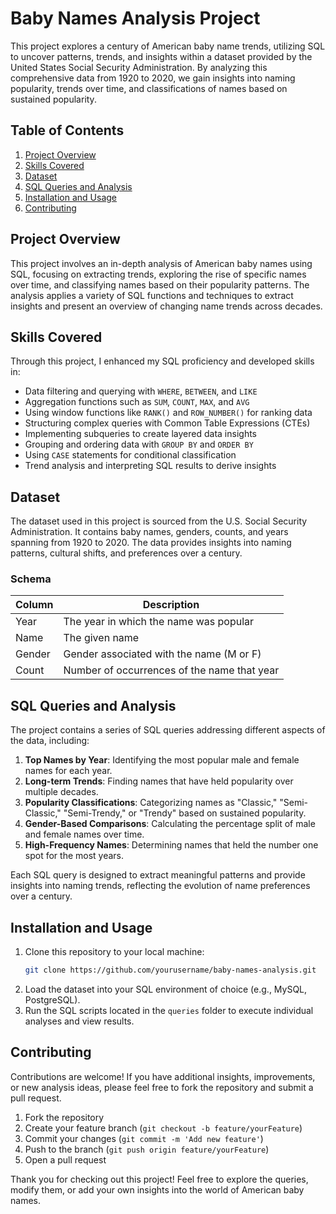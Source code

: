 # Baby Names Analysis Project

This project explores a century of American baby name trends, utilizing SQL to uncover patterns, trends, and insights within a dataset provided by the United States Social Security Administration. By analyzing this comprehensive data from 1920 to 2020, we gain insights into naming popularity, trends over time, and classifications of names based on sustained popularity.

## Table of Contents
1. [Project Overview](#project-overview)
2. [Skills Covered](#skills-covered)
3. [Dataset](#dataset)
4. [SQL Queries and Analysis](#sql-queries-and-analysis)
5. [Installation and Usage](#installation-and-usage)
6. [Contributing](#contributing)


## Project Overview

This project involves an in-depth analysis of American baby names using SQL, focusing on extracting trends, exploring the rise of specific names over time, and classifying names based on their popularity patterns. The analysis applies a variety of SQL functions and techniques to extract insights and present an overview of changing name trends across decades.

## Skills Covered

Through this project, I enhanced my SQL proficiency and developed skills in:
- Data filtering and querying with `WHERE`, `BETWEEN`, and `LIKE`
- Aggregation functions such as `SUM`, `COUNT`, `MAX`, and `AVG`
- Using window functions like `RANK()` and `ROW_NUMBER()` for ranking data
- Structuring complex queries with Common Table Expressions (CTEs)
- Implementing subqueries to create layered data insights
- Grouping and ordering data with `GROUP BY` and `ORDER BY`
- Using `CASE` statements for conditional classification
- Trend analysis and interpreting SQL results to derive insights

## Dataset

The dataset used in this project is sourced from the U.S. Social Security Administration. It contains baby names, genders, counts, and years spanning from 1920 to 2020. The data provides insights into naming patterns, cultural shifts, and preferences over a century.

### Schema
| Column | Description                        |
|--------|------------------------------------|
| Year   | The year in which the name was popular |
| Name   | The given name                    |
| Gender | Gender associated with the name (M or F) |
| Count  | Number of occurrences of the name that year |

## SQL Queries and Analysis

The project contains a series of SQL queries addressing different aspects of the data, including:
1. **Top Names by Year**: Identifying the most popular male and female names for each year.
2. **Long-term Trends**: Finding names that have held popularity over multiple decades.
3. **Popularity Classifications**: Categorizing names as "Classic," "Semi-Classic," "Semi-Trendy," or "Trendy" based on sustained popularity.
4. **Gender-Based Comparisons**: Calculating the percentage split of male and female names over time.
5. **High-Frequency Names**: Determining names that held the number one spot for the most years.

Each SQL query is designed to extract meaningful patterns and provide insights into naming trends, reflecting the evolution of name preferences over a century.

## Installation and Usage

1. Clone this repository to your local machine:
    ```bash
    git clone https://github.com/yourusername/baby-names-analysis.git
    ```
2. Load the dataset into your SQL environment of choice (e.g., MySQL, PostgreSQL).
3. Run the SQL scripts located in the `queries` folder to execute individual analyses and view results.

## Contributing

Contributions are welcome! If you have additional insights, improvements, or new analysis ideas, please feel free to fork the repository and submit a pull request.

1. Fork the repository
2. Create your feature branch (`git checkout -b feature/yourFeature`)
3. Commit your changes (`git commit -m 'Add new feature'`)
4. Push to the branch (`git push origin feature/yourFeature`)
5. Open a pull request


Thank you for checking out this project! Feel free to explore the queries, modify them, or add your own insights into the world of American baby names.
